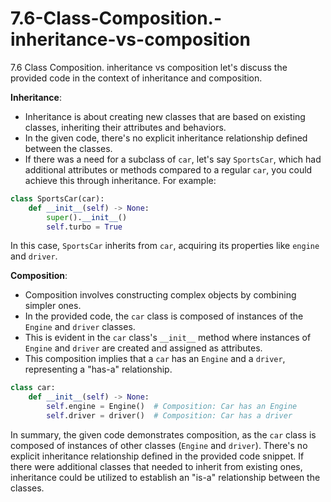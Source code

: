 # 7.6-Class-Composition.-inheritance-vs-composition
7.6 Class Composition. inheritance vs composition
 let's discuss the provided code in the context of inheritance and composition.

**Inheritance**:
- Inheritance is about creating new classes that are based on existing classes, inheriting their attributes and behaviors. 
- In the given code, there's no explicit inheritance relationship defined between the classes.
- If there was a need for a subclass of `car`, let's say `SportsCar`, which had additional attributes or methods compared to a regular `car`, you could achieve this through inheritance. For example:

```python
class SportsCar(car):
    def __init__(self) -> None:
        super().__init__()
        self.turbo = True
```
In this case, `SportsCar` inherits from `car`, acquiring its properties like `engine` and `driver`.

**Composition**:
- Composition involves constructing complex objects by combining simpler ones.
- In the provided code, the `car` class is composed of instances of the `Engine` and `driver` classes.
- This is evident in the `car` class's `__init__` method where instances of `Engine` and `driver` are created and assigned as attributes.
- This composition implies that a `car` has an `Engine` and a `driver`, representing a "has-a" relationship.

```python
class car:
    def __init__(self) -> None:
        self.engine = Engine()  # Composition: Car has an Engine
        self.driver = driver()  # Composition: Car has a driver
```

In summary, the given code demonstrates composition, as the `car` class is composed of instances of other classes (`Engine` and `driver`). There's no explicit inheritance relationship defined in the provided code snippet. If there were additional classes that needed to inherit from existing ones, inheritance could be utilized to establish an "is-a" relationship between the classes.
